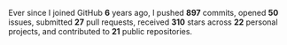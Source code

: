 Ever since I joined GitHub **6** years ago, I pushed **897** commits, opened **50** issues, submitted **27** pull requests, received **310** stars across **22** personal projects, and contributed to **21** public repositories.